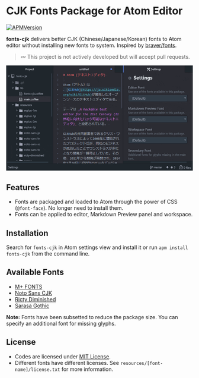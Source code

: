 # CJK Fonts Package for Atom Editor

[![APMVersion](https://img.shields.io/apm/v/fonts-cjk.svg)](https://atom.io/packages/fonts-cjk)

**fonts-cjk** delivers better CJK (Chinese/Japanese/Korean) fonts to Atom editor without installing new fonts to system. Inspired by [braver/fonts](https://github.com/braver/fonts).

> :zzz: This project is not actively developed but will accept pull requests.

![A screenshot of fonts-cjk](https://raw.githubusercontent.com/jmlntw/atom-fonts-cjk/master/screenshot.gif)

## Features

* Fonts are packaged and loaded to Atom through the power of CSS (`@font-face`). No longer need to install them.
* Fonts can be applied to editor, Markdown Preview panel and workspace.

## Installation

Search for `fonts-cjk` in Atom settings view and install it or run `apm install fonts-cjk` from the command line.

## Available Fonts

* [M+ FONTS](https://mplus-fonts.osdn.jp/)
* [Noto Sans CJK](https://www.google.com/get/noto/help/cjk/)
* [Ricty Diminished](https://www.rs.tus.ac.jp/yyusa/ricty_diminished.html)
* [Sarasa Gothic](https://github.com/be5invis/Sarasa-Gothic)

**Note:** Fonts have been subsetted to reduce the package size. You can specify an additional font for missing glyphs.

## License

* Codes are licensed under [MIT License](LICENSE.md).
* Different fonts have different licenses. See `resources/[font-name]/license.txt` for more information.
